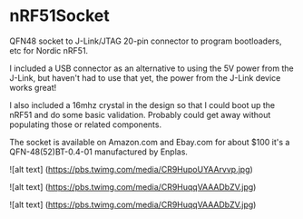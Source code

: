 # nRF51Socket
QFN48 socket to J-Link/JTAG 20-pin connector to program bootloaders, etc for Nordic nRF51.

I included a USB connector as an alternative to using the 5V power from the J-Link, but haven't had to use that yet, the power from the J-Link device works great!

I also included a 16mhz crystal in the design so that I could boot up the nRF51 and do some basic validation. Probably could get away without populating those or related components.

The socket is available on Amazon.com and Ebay.com for about $100 it's a QFN-48(52)BT-0.4-01 manufactured by Enplas.

![alt text]
(https://pbs.twimg.com/media/CR9HupoUYAArvvp.jpg)

![alt text]
(https://pbs.twimg.com/media/CR9HuqqVAAADbZV.jpg)

![alt text]
(https://pbs.twimg.com/media/CR9HuqqVAAADbZV.jpg)
